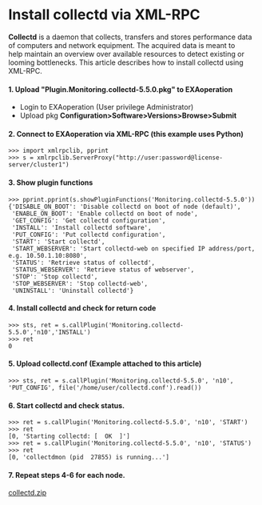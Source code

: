 # Install collectd via XML-RPC 
**Collectd** is a daemon that collects, transfers and stores performance data of computers and network equipment. The acquired data is meant to help maintain an overview over available resources to detect existing or looming bottlenecks. This article describes how to install collectd using XML-RPC.

#### 1. Upload "Plugin.Monitoring.collectd-5.5.0.pkg" to EXAoperation

* Login to EXAoperation (User privilege Administrator)
* Upload pkg **Configuration>Software>Versions>Browse>Submit**

#### 2. Connect to EXAoperation via XML-RPC (this example uses Python)


```
>>> import xmlrpclib, pprint 
>>> s = xmlrpclib.ServerProxy("http://user:password@license-server/cluster1") 
```
#### 3. Show plugin functions


```
>>> pprint.pprint(s.showPluginFunctions('Monitoring.collectd-5.5.0'))
{'DISABLE_ON_BOOT': 'Disable collectd on boot of node (default)',
 'ENABLE_ON_BOOT': 'Enable collectd on boot of node',
 'GET_CONFIG': 'Get collectd configuration',
 'INSTALL': 'Install collectd software',
 'PUT_CONFIG': 'Put collectd configuration',
 'START': 'Start collectd',
 'START_WEBSERVER': 'Start collectd-web on specified IP address/port, e.g. 10.50.1.10:8080',
 'STATUS': 'Retrieve status of collectd',
 'STATUS_WEBSERVER': 'Retrieve status of webserver',
 'STOP': 'Stop collectd',
 'STOP_WEBSERVER': 'Stop collectd-web',
 'UNINSTALL': 'Uninstall collectd'}
```
#### 4. Install collectd and check for return code


```
>>> sts, ret = s.callPlugin('Monitoring.collectd-5.5.0','n10','INSTALL')
>>> ret
0
```
#### 5. Upload collectd.conf (Example attached to this article)


```
>>> sts, ret = s.callPlugin('Monitoring.collectd-5.5.0', 'n10', 'PUT_CONFIG', file('/home/user/collectd.conf').read()) 
```
#### 6. Start collectd and check status.


```
>>> ret = s.callPlugin('Monitoring.collectd-5.5.0', 'n10', 'START')
>>> ret
[0, 'Starting collectd: [  OK  ]']
>>> ret = s.callPlugin('Monitoring.collectd-5.5.0', 'n10', 'STATUS')
>>> ret
[0, 'collectdmon (pid  27855) is running...']
```
#### 7. Repeat steps 4-6 for each node.

[collectd.zip](https://github.com/exasol/Public-Knowledgebase/files/9920847/collectd.zip)
